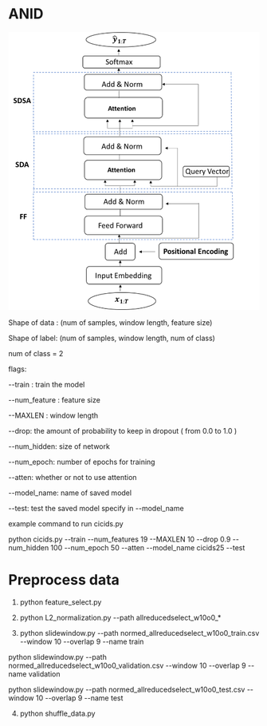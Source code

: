 # ANID 


![anid](images/anid.png)


Shape of data : (num of samples, window length, feature size)

Shape of label: (num of samples, window length, num of class)

num of class = 2

flags:

--train : train the model

--num_feature : feature size

--MAXLEN : window length

--drop: the amount of probability to keep in dropout ( from 0.0 to 1.0 )

--num_hidden: size of network

--num_epoch: number of epochs for training

--atten: whether or not to use attention

--model_name: name of saved model

--test: test the saved model specify in --model_name

example command to run cicids.py

python cicids.py --train --num_features 19 --MAXLEN 10 --drop 0.9 --num_hidden 100 --num_epoch 50 --atten --model_name cicids25 --test

# Preprocess data

1) python feature_select.py

2) python L2_normalization.py --path allreducedselect_w10o0_\*

3) python slidewindow.py --path normed_allreducedselect_w10o0_train.csv  --window 10 --overlap 9 --name train

 python slidewindow.py --path normed_allreducedselect_w10o0_validation.csv  --window 10 --overlap 9 --name validation

 python slidewindow.py --path normed_allreducedselect_w10o0_test.csv  --window 10 --overlap 9 --name test

4) python shuffle_data.py
